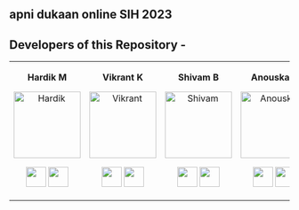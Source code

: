 ## apni dukaan online SIH 2023

<div><h2><strong>Developers of this Repository -</strong></h2></div>

<table align="center">
<tr align="center">

<td> 
  
**Hardik M**

<p align="center">
<img src = "https://avatars.githubusercontent.com/u/113377657?v=4"  height="120" alt="Hardik">
</p>
<p align="center">
<a href = "https://github.com/hardik-malani"><img src = "http://www.iconninja.com/files/241/825/211/round-collaboration-social-github-code-circle-network-icon.svg" width="36" height = "36"/></a>
<a href = "https://www.linkedin.com/in/hardik-malani-cybersecurity/">
<img src = "http://www.iconninja.com/files/863/607/751/network-linkedin-social-connection-circular-circle-media-icon.svg" width="36" height="36"/>
</a>
</p>
</td>


<td>
  
**Vikrant K**

<p align="center">
<img src = "https://avatars.githubusercontent.com/u/139103899?v=4"  height="120" alt="Vikrant">
</p>
<p align="center">
<a href = "https://github.com/Vikrant0306"><img src = "http://www.iconninja.com/files/241/825/211/round-collaboration-social-github-code-circle-network-icon.svg" width="36" height = "36"/></a>
<a href = "https://www.linkedin.com/in/vikrant-kumar-singh-4bb300251/">
<img src = "http://www.iconninja.com/files/863/607/751/network-linkedin-social-connection-circular-circle-media-icon.svg" width="36" height="36"/>
</a>
</p>
</td>


<td> 
  
**Shivam B**

<p align="center">
<img src = "https://avatars.githubusercontent.com/u/113500973?v=4"  height="120" alt="Shivam">
</p>
<p align="center">
  
<a href = "https://github.com/ShivamBansal07"><img src = "http://www.iconninja.com/files/241/825/211/round-collaboration-social-github-code-circle-network-icon.svg" width="36" height = "36"/></a>
<a href = "https://www.linkedin.com/in/shivam-bansal-0516b1245/">
<img src = "http://www.iconninja.com/files/863/607/751/network-linkedin-social-connection-circular-circle-media-icon.svg" width="36" height="36"/>
</a>
</p>
</td>

<td>
  
**Anouska J**

<p align="center">
<img src = "https://avatars.githubusercontent.com/u/82711261?v=4"  height="120" alt="Anouska">
</p>
<p align="center">
  
<a href = "https://github.com/AnouskaJ"><img src = "http://www.iconninja.com/files/241/825/211/round-collaboration-social-github-code-circle-network-icon.svg" width="36" height = "36"/></a>
<a href = "https://www.linkedin.com/in/anouska-jhunjhunwala-b3b117171/">
<img src = "http://www.iconninja.com/files/863/607/751/network-linkedin-social-connection-circular-circle-media-icon.svg" width="36" height="36"/>
</a>
</p>
</td>


<td> 
  
**Paavan A**

<p align="center">
<img src = "https://avatars.githubusercontent.com/u/115879925?v=4"  height="120" alt="Paavan">
</p>
<p align="center">
  
<a href = "https://github.com/AgrPaavan"><img src = "http://www.iconninja.com/files/241/825/211/round-collaboration-social-github-code-circle-network-icon.svg" width="36" height = "36"/></a>
<a href = "https://www.linkedin.com/in/paavan-agrawal-28186a201/">
<img src = "http://www.iconninja.com/files/863/607/751/network-linkedin-social-connection-circular-circle-media-icon.svg" width="36" height="36"/>
</a>
</p>
</td>


<td>
  
**Puranjay B**

<p align="center">
<img src = "https://avatars.githubusercontent.com/u/90250628?s=400&u=59a21a80b8390e1aaefed3038d5f87745e4caf55&v=4"  height="120" alt="Puranjay Bhargava">
</p>
<p align="center">
<a href = "https://github.com/puranjayb"><img src = "http://www.iconninja.com/files/241/825/211/round-collaboration-social-github-code-circle-network-icon.svg" width="36" height = "36"/></a>
<a href = "https://www.linkedin.com/in/puranjayb/">
<img src = "http://www.iconninja.com/files/863/607/751/network-linkedin-social-connection-circular-circle-media-icon.svg" width="36" height="36"/>
</a>
</p>
</td>

</table>
